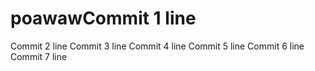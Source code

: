 # poawawCommit 1 line
Commit 2 line
Commit 3 line
Commit 4 line
Commit 5 line
Commit 6 line
Commit 7 line
